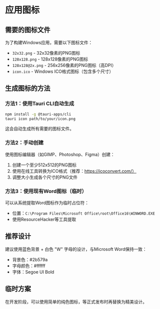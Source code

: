 # 应用图标

## 需要的图标文件

为了构建Windows应用，需要以下图标文件：

- `32x32.png` - 32x32像素的PNG图标
- `128x128.png` - 128x128像素的PNG图标
- `128x128@2x.png` - 256x256像素的PNG图标（高DPI）
- `icon.ico` - Windows ICO格式图标（包含多个尺寸）

## 生成图标的方法

### 方法1：使用Tauri CLI自动生成
```bash
npm install -g @tauri-apps/cli
tauri icon path/to/your/icon.png
```

这会自动生成所有需要的图标文件。

### 方法2：手动创建
使用图标编辑器（如GIMP、Photoshop、Figma）创建：
1. 创建一个至少512x512的PNG图标
2. 使用在线工具转换为ICO格式（推荐：https://icoconvert.com/）
3. 调整大小生成各个尺寸的PNG文件

### 方法3：使用现有Word图标（临时）
可以从系统提取Word图标作为临时占位符：
- 位置：`C:\Program Files\Microsoft Office\root\Office16\WINWORD.EXE`
- 使用ResourceHacker等工具提取

## 推荐设计

建议使用蓝色背景 + 白色 "W" 字母的设计，与Microsoft Word保持一致：
- 背景色：#2b579a
- 字母颜色：#ffffff
- 字体：Segoe UI Bold

## 临时方案

在开发阶段，可以使用简单的纯色图标，等正式发布时再替换为精美设计。

